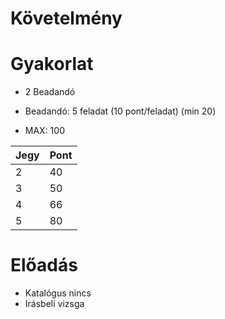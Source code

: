 # Követelmény

# Gyakorlat

- 2 Beadandó

- Beadandó: 5 feladat (10 pont/feladat) (min 20)
- MAX: 100

| Jegy | Pont  |
|---|-----|
| 2 | 40  |
| 3 | 50  |
| 4 | 66  |
| 5 | 80  |

# Előadás

- Katalógus nincs
- Irásbeli vizsga